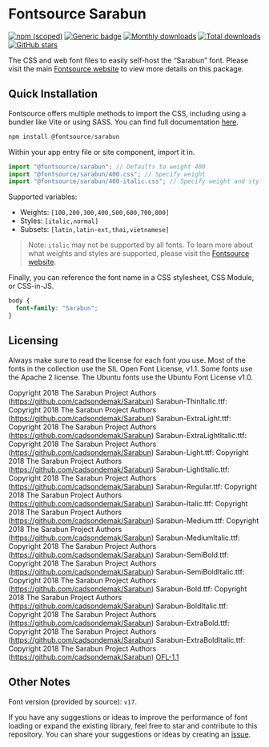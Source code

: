 # Fontsource Sarabun

[![npm (scoped)](https://img.shields.io/npm/v/@fontsource/sarabun?color=brightgreen)](https://www.npmjs.com/package/@fontsource/sarabun) [![Generic badge](https://img.shields.io/badge/fontsource-passing-brightgreen)](https://github.com/fontsource/fontsource) [![Monthly downloads](https://badgen.net/npm/dm/@fontsource/sarabun)](https://github.com/fontsource/fontsource) [![Total downloads](https://badgen.net/npm/dt/@fontsource/sarabun)](https://github.com/fontsource/fontsource) [![GitHub stars](https://img.shields.io/github/stars/fontsource/fontsource.svg?style=social&label=Star)](https://github.com/fontsource/fontsource/stargazers)

The CSS and web font files to easily self-host the “Sarabun” font. Please visit the main [Fontsource website](https://fontsource.org/fonts/sarabun) to view more details on this package.

## Quick Installation

Fontsource offers multiple methods to import the CSS, including using a bundler like Vite or using SASS. You can find full documentation [here](https://fontsource.org/docs/getting-started/introduction).

```javascript
npm install @fontsource/sarabun
```

Within your app entry file or site component, import it in.

```javascript
import "@fontsource/sarabun"; // Defaults to weight 400
import "@fontsource/sarabun/400.css"; // Specify weight
import "@fontsource/sarabun/400-italic.css"; // Specify weight and style
```

Supported variables:
- Weights: `[100,200,300,400,500,600,700,800]`
- Styles: `[italic,normal]`
- Subsets: `[latin,latin-ext,thai,vietnamese]`

> Note: `italic` may not be supported by all fonts. To learn more about what weights and styles are supported, please visit the [Fontsource website](https://fontsource.org/fonts/sarabun).

Finally, you can reference the font name in a CSS stylesheet, CSS Module, or CSS-in-JS.

```css
body {
  font-family: "Sarabun";
}
```

## Licensing
Always make sure to read the license for each font you use. Most of the fonts in the collection use the SIL Open Font License, v1.1. Some fonts use the Apache 2 license. The Ubuntu fonts use the Ubuntu Font License v1.0.

Copyright 2018 The Sarabun Project Authors (https://github.com/cadsondemak/Sarabun) Sarabun-ThinItalic.ttf: Copyright 2018 The Sarabun Project Authors (https://github.com/cadsondemak/Sarabun) Sarabun-ExtraLight.ttf: Copyright 2018 The Sarabun Project Authors (https://github.com/cadsondemak/Sarabun) Sarabun-ExtraLightItalic.ttf: Copyright 2018 The Sarabun Project Authors (https://github.com/cadsondemak/Sarabun) Sarabun-Light.ttf: Copyright 2018 The Sarabun Project Authors (https://github.com/cadsondemak/Sarabun) Sarabun-LightItalic.ttf: Copyright 2018 The Sarabun Project Authors (https://github.com/cadsondemak/Sarabun) Sarabun-Regular.ttf: Copyright 2018 The Sarabun Project Authors (https://github.com/cadsondemak/Sarabun) Sarabun-Italic.ttf: Copyright 2018 The Sarabun Project Authors (https://github.com/cadsondemak/Sarabun) Sarabun-Medium.ttf: Copyright 2018 The Sarabun Project Authors (https://github.com/cadsondemak/Sarabun) Sarabun-MediumItalic.ttf: Copyright 2018 The Sarabun Project Authors (https://github.com/cadsondemak/Sarabun) Sarabun-SemiBold.ttf: Copyright 2018 The Sarabun Project Authors (https://github.com/cadsondemak/Sarabun) Sarabun-SemiBoldItalic.ttf: Copyright 2018 The Sarabun Project Authors (https://github.com/cadsondemak/Sarabun) Sarabun-Bold.ttf: Copyright 2018 The Sarabun Project Authors (https://github.com/cadsondemak/Sarabun) Sarabun-BoldItalic.ttf: Copyright 2018 The Sarabun Project Authors (https://github.com/cadsondemak/Sarabun) Sarabun-ExtraBold.ttf: Copyright 2018 The Sarabun Project Authors (https://github.com/cadsondemak/Sarabun) Sarabun-ExtraBoldItalic.ttf: Copyright 2018 The Sarabun Project Authors (https://github.com/cadsondemak/Sarabun)
[OFL-1.1](https://openfontlicense.org)

## Other Notes
Font version (provided by source): `v17`.

If you have any suggestions or ideas to improve the performance of font loading or expand the existing library, feel free to star and contribute to this repository. You can share your suggestions or ideas by creating an [issue](https://github.com/fontsource/fontsource/issues).
